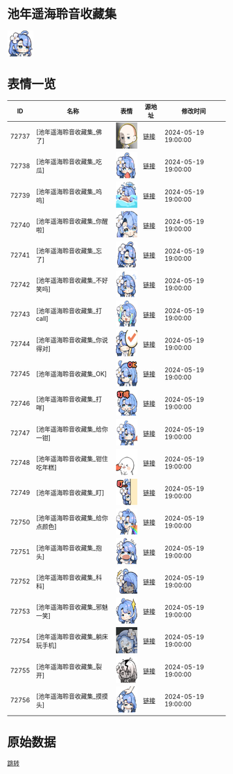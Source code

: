 # 池年遥海聆音收藏集

<img src="./cover.png" height="60" alt="cover" />

# 表情一览

|ID|名称|表情|源地址|修改时间|
|----|----|----|----|----|
|72737|[池年遥海聆音收藏集_佛了]|<img src="./pic/072737_%5B池年遥海聆音收藏集_佛了%5D.png" height="60" alt="佛了"/>|[链接](https://i0.hdslb.com/bfs/garb/cd564b1a701799f47f2c197f91a58d0ebe99d640.png)|2024-05-19 19:00:00|
|72738|[池年遥海聆音收藏集_吃瓜]|<img src="./pic/072738_%5B池年遥海聆音收藏集_吃瓜%5D.png" height="60" alt="吃瓜"/>|[链接](https://i0.hdslb.com/bfs/garb/7e84ead6b100ff2d22f775f9ef86fc36898c05d7.png)|2024-05-19 19:00:00|
|72739|[池年遥海聆音收藏集_呜呜]|<img src="./pic/072739_%5B池年遥海聆音收藏集_呜呜%5D.png" height="60" alt="呜呜"/>|[链接](https://i0.hdslb.com/bfs/garb/5a74139b9be808ce6e9b9dd1beeed2b3826f2ba5.png)|2024-05-19 19:00:00|
|72740|[池年遥海聆音收藏集_你醒啦]|<img src="./pic/072740_%5B池年遥海聆音收藏集_你醒啦%5D.png" height="60" alt="你醒啦"/>|[链接](https://i0.hdslb.com/bfs/garb/5ede0e18eb8082c4fbff324e76148a68b51ac94a.png)|2024-05-19 19:00:00|
|72741|[池年遥海聆音收藏集_忘了]|<img src="./pic/072741_%5B池年遥海聆音收藏集_忘了%5D.png" height="60" alt="忘了"/>|[链接](https://i0.hdslb.com/bfs/garb/d537f8a9b2c674038ed2d1ed86f8409e74afeb2d.png)|2024-05-19 19:00:00|
|72742|[池年遥海聆音收藏集_不好笑吗]|<img src="./pic/072742_%5B池年遥海聆音收藏集_不好笑吗%5D.png" height="60" alt="不好笑吗"/>|[链接](https://i0.hdslb.com/bfs/garb/229f9985baf9563641155eff4b03b103650c231a.png)|2024-05-19 19:00:00|
|72743|[池年遥海聆音收藏集_打call]|<img src="./pic/072743_%5B池年遥海聆音收藏集_打call%5D.png" height="60" alt="打call"/>|[链接](https://i0.hdslb.com/bfs/garb/ebb3128611baef20f588fa4a242a06ede0f03404.png)|2024-05-19 19:00:00|
|72744|[池年遥海聆音收藏集_你说得对]|<img src="./pic/072744_%5B池年遥海聆音收藏集_你说得对%5D.png" height="60" alt="你说得对"/>|[链接](https://i0.hdslb.com/bfs/garb/8ffa720a637d3f37df3abdf5fa3a1fe8c98acace.png)|2024-05-19 19:00:00|
|72745|[池年遥海聆音收藏集_OK]|<img src="./pic/072745_%5B池年遥海聆音收藏集_OK%5D.png" height="60" alt="OK"/>|[链接](https://i0.hdslb.com/bfs/garb/b4aeff546285f5b60a5e9ff6bdbd08cee2203ec6.png)|2024-05-19 19:00:00|
|72746|[池年遥海聆音收藏集_打咩]|<img src="./pic/072746_%5B池年遥海聆音收藏集_打咩%5D.png" height="60" alt="打咩"/>|[链接](https://i0.hdslb.com/bfs/garb/d9acd7624cb7bbf4657225a8c2e836fcfa3b5955.png)|2024-05-19 19:00:00|
|72747|[池年遥海聆音收藏集_给你一钳]|<img src="./pic/072747_%5B池年遥海聆音收藏集_给你一钳%5D.png" height="60" alt="给你一钳"/>|[链接](https://i0.hdslb.com/bfs/garb/07d9147e487ac3697948fae05f5db817f7ecd89d.png)|2024-05-19 19:00:00|
|72748|[池年遥海聆音收藏集_钳住吃年糕]|<img src="./pic/072748_%5B池年遥海聆音收藏集_钳住吃年糕%5D.png" height="60" alt="钳住吃年糕"/>|[链接](https://i0.hdslb.com/bfs/garb/2a9142120c494ca2fb509077c7f416deec3cec96.png)|2024-05-19 19:00:00|
|72749|[池年遥海聆音收藏集_盯]|<img src="./pic/072749_%5B池年遥海聆音收藏集_盯%5D.png" height="60" alt="盯"/>|[链接](https://i0.hdslb.com/bfs/garb/21c3848e63525e60ae9316e56b68a242347a5484.png)|2024-05-19 19:00:00|
|72750|[池年遥海聆音收藏集_给你点颜色]|<img src="./pic/072750_%5B池年遥海聆音收藏集_给你点颜色%5D.png" height="60" alt="给你点颜色"/>|[链接](https://i0.hdslb.com/bfs/garb/50119c7c478f028e8b3959ac62fc93c08cc7fb4b.png)|2024-05-19 19:00:00|
|72751|[池年遥海聆音收藏集_抱头]|<img src="./pic/072751_%5B池年遥海聆音收藏集_抱头%5D.png" height="60" alt="抱头"/>|[链接](https://i0.hdslb.com/bfs/garb/8179857bc5cc0cb5669e4ecc53d048bb4401912b.png)|2024-05-19 19:00:00|
|72752|[池年遥海聆音收藏集_科科]|<img src="./pic/072752_%5B池年遥海聆音收藏集_科科%5D.png" height="60" alt="科科"/>|[链接](https://i0.hdslb.com/bfs/garb/05cf58bc58cdd26efaf2f92b2647364e844758c8.png)|2024-05-19 19:00:00|
|72753|[池年遥海聆音收藏集_邪魅一笑]|<img src="./pic/072753_%5B池年遥海聆音收藏集_邪魅一笑%5D.png" height="60" alt="邪魅一笑"/>|[链接](https://i0.hdslb.com/bfs/garb/c2ed1e2efe31e8ba6b6e1006e15fd13b3ca73b5a.png)|2024-05-19 19:00:00|
|72754|[池年遥海聆音收藏集_躺床玩手机]|<img src="./pic/072754_%5B池年遥海聆音收藏集_躺床玩手机%5D.png" height="60" alt="躺床玩手机"/>|[链接](https://i0.hdslb.com/bfs/garb/0f1dcaf2c874937a9703a45e985df3a274ece5da.png)|2024-05-19 19:00:00|
|72755|[池年遥海聆音收藏集_裂开]|<img src="./pic/072755_%5B池年遥海聆音收藏集_裂开%5D.png" height="60" alt="裂开"/>|[链接](https://i0.hdslb.com/bfs/garb/52314f685ab2faa8611ba356dca1a79bf78592dd.png)|2024-05-19 19:00:00|
|72756|[池年遥海聆音收藏集_摸摸头]|<img src="./pic/072756_%5B池年遥海聆音收藏集_摸摸头%5D.png" height="60" alt="摸摸头"/>|[链接](https://i0.hdslb.com/bfs/garb/75949498e29c7c7953239480d3426faeaa7b0d73.png)|2024-05-19 19:00:00|

# 原始数据

[跳转](./raw.json)


